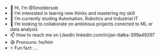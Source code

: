 - 👋 Hi, I’m @Smoldersob
- 👀 I’m interested in learnig new thinks and mastering my skill 
- 🌱 I’m currently studing Automation, Robotics and Industrial IT
- 💞️ I’m looking to collaborate on ambitious projects conected to ML or data analysis
- 📫 How to reach me on LikedIn linkedin.com/in/jan-tlałka-399a49297
- 😄 Pronouns: he/him
- ⚡ Fun fact: ...

<!---
Smoldersob/Smoldersob is a ✨ special ✨ repository because its `README.md` (this file) appears on your GitHub profile.
You can click the Preview link to take a look at your changes.
--->
